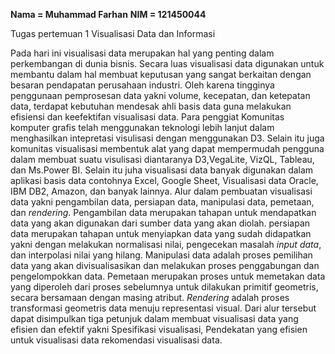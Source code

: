 **Nama  = Muhammad Farhan**
**NIM   = 121450044**

Tugas pertemuan 1 Visualisasi Data dan Informasi 

Pada hari ini visualisasi data merupakan hal yang penting dalam perkembangan di dunia bisnis. Secara luas visualisasi data digunakan 
untuk membantu dalam hal membuat keputusan yang sangat berkaitan dengan besaran pendapatan perusahaan industri. Oleh karena tingginya penggunaan pemprosesan
data yakni volume, kecepatan, dan ketepatan data, terdapat kebutuhan mendesak ahli basis data guna melakukan efisiensi
dan keefektifan visualisasi data. Para penggiat Komunitas komputer grafis telah menggunakan teknologi lebih lanjut dalam
menghasilkan intepretasi visulisasi dengan menggunakan D3. Selain itu juga komunitas visualisasi membentuk alat yang dapat 
mempermudah pengguna dalam membuat suatu visulisasi diantaranya D3,VegaLite, VizQL, Tableau, dan Ms.Power BI.
Selain itu juha visualisasi data banyak digunakan dalam aplikasi basis data contohnya Excel, Google Sheet, Visualisasi 
data Oracle, IBM DB2, Amazon, dan banyak lainnya. Alur dalam pembuatan visualisasi data yakni pengambilan data, persiapan data,
manipulasi data, pemetaan, dan _rendering_. Pengambilan data merupakan tahapan untuk mendapatkan data yang akan digunakan
dari sumber data yang akan diolah. persiapan data merupakan tahapan untuk menyiapkan data yang sudah didapatkan yakni dengan 
melakukan normalisasi nilai, pengecekan masalah _input data_, dan interpolasi nilai yang hilang. Manipulasi data adalah
proses pemilihan data yang akan divisualisasikan dan melakukan proses penggabungan dan pengelompokkan data. Pemetaan merupakan 
proses untuk memetakan data yang diperoleh dari proses sebelumnya untuk dilakukan primitif geometris, secara bersamaan dengan masing
atribut. _Rendering_ adalah proses transformasi geometris data menuju representasi visual. Dari alur tersebut dapat disimpulkan tiga 
petunjuk dalam membuat visualisasi data yang efisien dan efektif yakni Spesifikasi visualisasi, Pendekatan yang efisien untuk visualisasi data
rekomendasi visualisasi data. 
